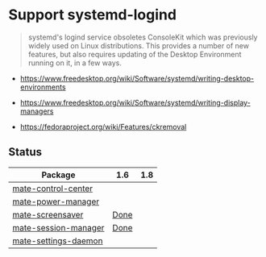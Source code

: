 # Support systemd-logind

> systemd's logind service obsoletes ConsoleKit which was previously widely
used on Linux distributions.
>  This provides a number of new features, but also requires updating of the
Desktop Environment running on it, in a few ways.

  * <https://www.freedesktop.org/wiki/Software/systemd/writing-desktop-environments>

  * <https://www.freedesktop.org/wiki/Software/systemd/writing-display-managers>

  * <https://fedoraproject.org/wiki/Features/ckremoval>

## Status

Package |  1.6 |  1.8
---|---|---
[mate-control-center](https://github.com/mate-desktop/mate-control-center) |  |
[mate-power-manager](https://github.com/mate-desktop/mate-power-manager) |  |
[mate-screensaver](https://github.com/mate-desktop/mate-screensaver) | [Done](https://github.com/mate-desktop/mate-screensaver/commit/49b028e) |
[mate-session-manager](https://github.com/mate-desktop/mate-session-manager) | [Done](https://github.com/mate-desktop/mate-session-manager/commit/31fdf9e) |
[mate-settings-daemon](https://github.com/mate-desktop/mate-settings-daemon) |  |
